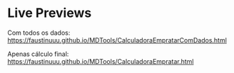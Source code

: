 
# Live Previews

Com todos os dados:\
https://faustinuuu.github.io/MDTools/CalculadoraEmpratarComDados.html

Apenas cálculo final:\
https://faustinuuu.github.io/MDTools/CalculadoraEmpratar.html

